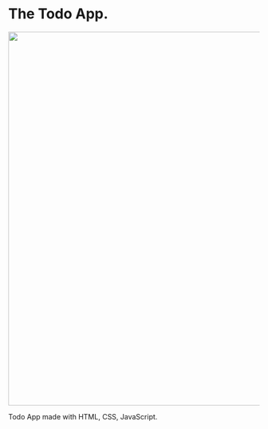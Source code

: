 # The Todo App.

<p align="center">
<img src="https://user-images.githubusercontent.com/19583535/32755903-75747580-c8a5-11e7-94aa-51e1a7548d8f.gif" width="750"/>
</p>


Todo App made with HTML, CSS, JavaScript.

